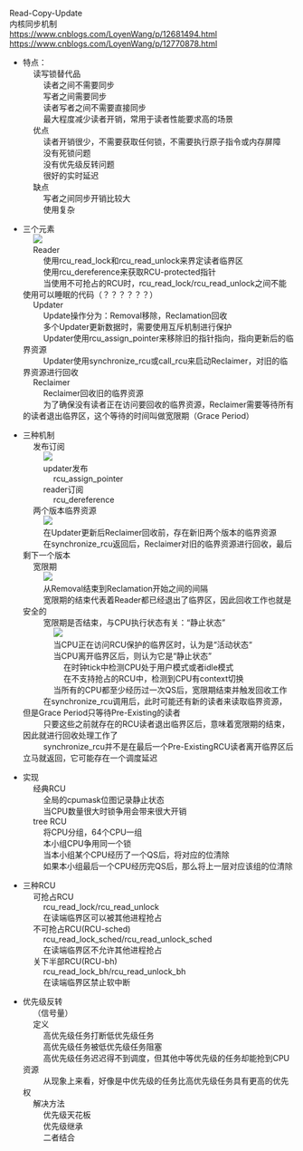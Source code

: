 Read-Copy-Update  
内核同步机制  
https://www.cnblogs.com/LoyenWang/p/12681494.html  
https://www.cnblogs.com/LoyenWang/p/12770878.html  
  
* 特点：  
&emsp; 读写锁替代品  
&emsp; &emsp; 读者之间不需要同步  
&emsp; &emsp; 写者之间需要同步  
&emsp; &emsp; 读者写者之间不需要直接同步  
&emsp; &emsp; 最大程度减少读者开销，常用于读者性能要求高的场景  
&emsp; 优点  
&emsp; &emsp; 读者开销很少，不需要获取任何锁，不需要执行原子指令或内存屏障  
&emsp; &emsp; 没有死锁问题  
&emsp; &emsp; 没有优先级反转问题  
&emsp; &emsp; 很好的实时延迟  
&emsp; 缺点  
&emsp; &emsp; 写者之间同步开销比较大  
&emsp; &emsp; 使用复杂  
  
* 三个元素  
&emsp; ![](https://img2020.cnblogs.com/blog/1771657/202004/1771657-20200411183349989-1834656562.png)  
&emsp; Reader  
&emsp; &emsp; 使用rcu_read_lock和rcu_read_unlock来界定读者临界区  
&emsp; &emsp; 使用rcu_dereference来获取RCU-protected指针  
&emsp; &emsp; 当使用不可抢占的RCU时，rcu_read_lock/rcu_read_unlock之间不能使用可以睡眠的代码（？？？？？？）  
&emsp; Updater  
&emsp; &emsp; Update操作分为：Removal移除，Reclamation回收  
&emsp; &emsp; 多个Updater更新数据时，需要使用互斥机制进行保护  
&emsp; &emsp; Updater使用rcu_assign_pointer来移除旧的指针指向，指向更新后的临界资源  
&emsp; &emsp; Updater使用synchronize_rcu或call_rcu来启动Reclaimer，对旧的临界资源进行回收  
&emsp; Reclaimer  
&emsp; &emsp; Reclaimer回收旧的临界资源  
&emsp; &emsp; 为了确保没有读者正在访问要回收的临界资源，Reclaimer需要等待所有的读者退出临界区，这个等待的时间叫做宽限期（Grace Period）  
  
* 三种机制  
&emsp; 发布订阅  
&emsp; &emsp; ![](https://img2020.cnblogs.com/blog/1771657/202004/1771657-20200411183432761-182154843.png)  
&emsp; &emsp; updater发布  
&emsp; &emsp; &emsp; rcu_assign_pointer  
&emsp; &emsp; reader订阅  
&emsp; &emsp; &emsp; rcu_dereference  
&emsp; 两个版本临界资源  
&emsp; &emsp; ![](https://img2020.cnblogs.com/blog/1771657/202004/1771657-20200411183605937-603269025.png)  
&emsp; &emsp; 在Updater更新后Reclaimer回收前，存在新旧两个版本的临界资源  
&emsp; &emsp; 在synchronize_rcu返回后，Reclaimer对旧的临界资源进行回收，最后剩下一个版本  
&emsp; 宽限期  
&emsp; &emsp; ![](https://img2020.cnblogs.com/blog/1771657/202004/1771657-20200411183529886-207985640.png)  
&emsp; &emsp; 从Removal结束到Reclamation开始之间的间隔  
&emsp; &emsp; 宽限期的结束代表着Reader都已经退出了临界区，因此回收工作也就是安全的  
&emsp; &emsp; 宽限期是否结束，与CPU执行状态有关：“静止状态”  
&emsp; &emsp; &emsp; ![](https://img2020.cnblogs.com/blog/1771657/202004/1771657-20200424230751096-891760571.png)  
&emsp; &emsp; &emsp; 当CPU正在访问RCU保护的临界区时，认为是“活动状态“  
&emsp; &emsp; &emsp; 当CPU离开临界区后，则认为它是“静止状态”  
&emsp; &emsp; &emsp; &emsp; 在时钟tick中检测CPU处于用户模式或者idle模式  
&emsp; &emsp; &emsp; &emsp; 在不支持抢占的RCU中，检测到CPU有context切换  
&emsp; &emsp; &emsp; 当所有的CPU都至少经历过一次QS后，宽限期结束并触发回收工作  
&emsp; &emsp; 在synchronize_rcu调用后，此时可能还有新的读者来读取临界资源，但是Grace Period只等待Pre-Existing的读者  
&emsp; &emsp; 只要这些之前就存在的RCU读者退出临界区后，意味着宽限期的结束，因此就进行回收处理工作了  
&emsp; &emsp; synchronize_rcu并不是在最后一个Pre-ExistingRCU读者离开临界区后立马就返回，它可能存在一个调度延迟  
  
* 实现  
&emsp; 经典RCU  
&emsp; &emsp; 全局的cpumask位图记录静止状态  
&emsp; &emsp; 当CPU数量很大时锁争用会带来很大开销  
&emsp; tree RCU  
&emsp; &emsp; 将CPU分组，64个CPU一组  
&emsp; &emsp; 本小组CPU争用同一个锁  
&emsp; &emsp; 当本小组某个CPU经历了一个QS后，将对应的位清除  
&emsp; &emsp; 如果本小组最后一个CPU经历完QS后，那么将上一层对应该组的位清除  
  
* 三种RCU  
&emsp; 可抢占RCU  
&emsp; &emsp; rcu_read_lock/rcu_read_unlock  
&emsp; &emsp; 在读端临界区可以被其他进程抢占  
&emsp; 不可抢占RCU(RCU-sched)  
&emsp; &emsp; rcu_read_lock_sched/rcu_read_unlock_sched  
&emsp; &emsp; 在读端临界区不允许其他进程抢占  
&emsp; 关下半部RCU(RCU-bh)  
&emsp; &emsp; rcu_read_lock_bh/rcu_read_unlock_bh  
&emsp; &emsp; 在读端临界区禁止软中断  
  
* 优先级反转  
&emsp; （信号量）  
&emsp; 定义  
&emsp; &emsp; 高优先级任务打断低优先级任务  
&emsp; &emsp; 高优先级任务被低优先级任务阻塞  
&emsp; &emsp; 高优先级任务迟迟得不到调度，但其他中等优先级的任务却能抢到CPU资源  
&emsp; &emsp; 从现象上来看，好像是中优先级的任务比高优先级任务具有更高的优先权  
&emsp; 解决方法  
&emsp; &emsp; 优先级天花板  
&emsp; &emsp; 优先级继承  
&emsp; &emsp; 二者结合  
